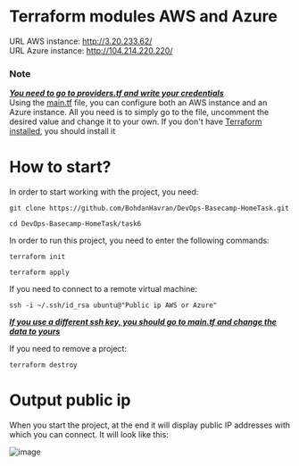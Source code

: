 # Terraform modules AWS and Azure
URL AWS instance: http://3.20.233.62/ <br>
URL Azure instance: http://104.214.220.220/

<h3>Note</h3>

<b><i><ins>You need to go to [providers.tf](https://github.com/BohdanHavran/DevOps-Basecamp-HomeTask/blob/main/task6/providers.tf) and write your credentials</ins></b></i><br>
Using the [main.tf](https://github.com/BohdanHavran/DevOps-Basecamp-HomeTask/blob/main/task6/main.tf) file, you can configure both an AWS instance and an Azure instance. 
All you need is to simply go to the file, uncomment the desired value and change it to your own.
If you don't have [Terraform installed](https://developer.hashicorp.com/terraform/downloads?product_intent=terraform), you should install it

# How to start?

In order to start working with the project, you need:
```
git clone https://github.com/BohdanHavran/DevOps-Basecamp-HomeTask.git
```
```
cd DevOps-Basecamp-HomeTask/task6
```
In order to run this project, you need to enter the following commands:
```
terraform init
```
```
terraform apply
```
If you need to connect to a remote virtual machine:
```
ssh -i ~/.ssh/id_rsa ubuntu@"Public ip AWS or Azure"
```
<b><i><ins>If you use a different ssh key, you should go to [main.tf](https://github.com/BohdanHavran/DevOps-Basecamp-HomeTask/blob/main/task6/main.tf) and change the data to yours</ins></b></i>

If you need to remove a project:
```
terraform destroy
```

# Output public ip
When you start the project, at the end it will display public IP addresses with which you can connect. It will look like this:

![image](https://user-images.githubusercontent.com/7732624/209582499-aa2e80d9-7d80-4be6-aa95-b1f191afb03d.png)
